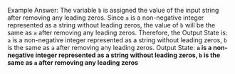 Example Answer:
The variable `b` is assigned the value of the input string after removing any leading zeros. Since `a` is a non-negative integer represented as a string without leading zeros, the value of `b` will be the same as `a` after removing any leading zeros. Therefore, the Output State is: `a` is a non-negative integer represented as a string without leading zeros, `b` is the same as `a` after removing any leading zeros.
Output State: **`a` is a non-negative integer represented as a string without leading zeros, `b` is the same as `a` after removing any leading zeros**